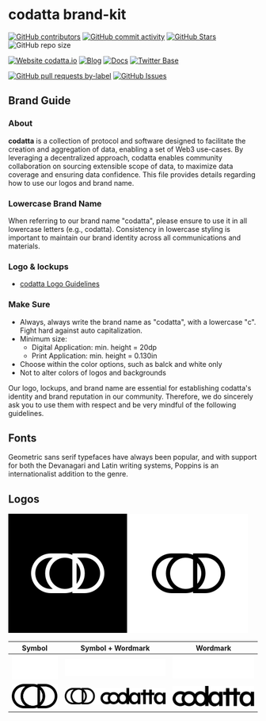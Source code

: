 <!-- ![codatta](logo.webp) -->

# codatta brand-kit

<!-- Badge row 1 - status -->
[![GitHub contributors](https://img.shields.io/github/contributors/codatta/brand-kit)](https://github.com/codatta/brand-kit/graphs/contributors)
[![GitHub commit activity](https://img.shields.io/github/commit-activity/w/codatta/brand-kit)](https://github.com/codatta/brand-kit/graphs/contributors)
[![GitHub Stars](https://img.shields.io/github/stars/codatta/brand-kit.svg)](https://github.com/codatta/brand-kit/stargazers)
![GitHub repo size](https://img.shields.io/github/repo-size/codatta/brand-kit)

<!-- Badge row 2 - links and profiles -->
[![Website codatta.io](https://img.shields.io/website-up-down-green-red/https/codatta.io.svg)](https://codatta.io)
[![Blog](https://img.shields.io/badge/blog-up-green)](https://codatta.medium.com/)
[![Docs](https://img.shields.io/badge/docs-up-green)](https://docs.codatta.io/)
[![Twitter Base](https://img.shields.io/twitter/follow/codatta?style=social)](https://twitter.com/codatta_io)

<!-- Badge row 3 - detailed status -->
[![GitHub pull requests by-label](https://img.shields.io/github/issues-pr-raw/codatta/brand-kit)](https://github.com/codatta/brand-kit/pulls)
[![GitHub Issues](https://img.shields.io/github/issues-raw/codatta/brand-kit.svg)](https://github.com/codatta/brand-kit/issues)

## Brand Guide

### About

**codatta** is a collection of protocol and software designed to facilitate the creation and aggregation of data, enabling a set of Web3 use-cases. By leveraging a decentralized approach, codatta enables community collaboration on sourcing extensible scope of data, to maximize data coverage and ensuring data confidence. This file provides details regarding how to use our logos and brand name. 

### Lowercase Brand Name
When referring to our brand name "codatta", please ensure to use it in all lowercase letters (e.g., codatta). Consistency in lowercase styling is important to maintain our brand identity across all communications and materials.

### Logo & lockups
- [codatta Logo Guidelines](https://github.com/codatta/brand-kit/blob/main/guide/brand_guideline.pdf)

### Make Sure
- Always, always write the brand name as "codatta", with a lowercase "c". Fight hard against auto capitalization.
- Minimum size:
	- Digital Application: min. height = 20dp
	- Print Application: min. height = 0.130in
- Choose within the color options, such as balck and white only
- Not to alter colors of logos and backgrounds

Our logo, lockups, and brand name are essential for establishing codatta's identity and brand reputation in our community. Therefore, we do sincerely ask you to use them with respect and be very mindful of the following guidelines.

## Fonts

Geometric sans serif typefaces have always been popular, and with support for both the Devanagari and Latin writing systems, Poppins is an internationalist addition to the genre.

## Logos

![InProduct](logo/in-product/Codatta_BlackBG_White.svg)
![InProduct](logo/in-product/Codatta_WhiteBG_Black.svg)


| Symbol                                                   | Symbol + Wordmark                                                           | Wordmark                                                       |
| -------------------------------------------------------- | ------------------------------------------------------------------ | -------------------------------------------------------------- |
| ![SymbolWhite](logo/symbol/Codatta_Symbol_White.png)     | ![LogotypeWhite](logo/logotype/Codatta_Logotype_White.png)     | ![WordmarkWhite](logo/wordmark/Codatta_Wordmark_White.png)     |
| ![SymbolBlack](logo/symbol/Codatta_Symbol_Black.png) | ![LogotypeBlack](logo/logotype/Codatta_Logotype_Black.png) | ![WordmarkBlack](logo/wordmark/Codatta_Wordmark_Black.png) |

